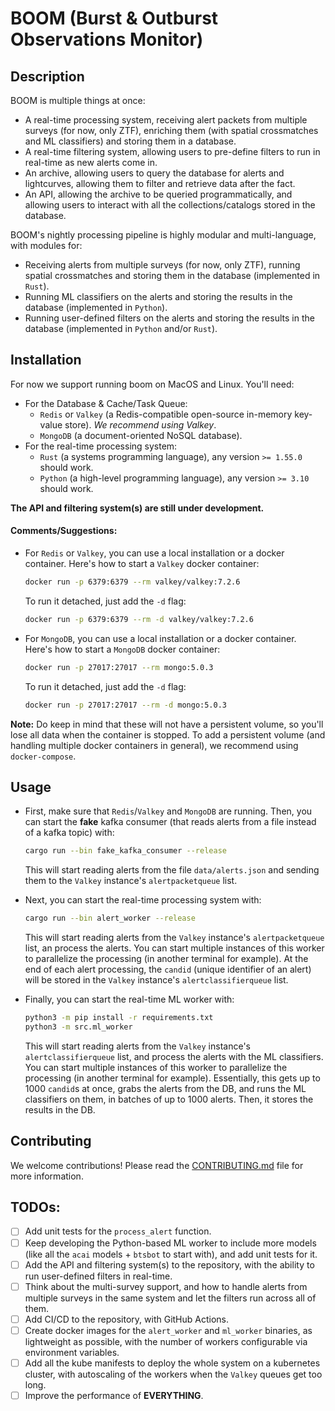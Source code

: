 # BOOM (Burst & Outburst Observations Monitor)

## Description

BOOM is multiple things at once:
- A real-time processing system, receiving alert packets from multiple surveys (for now, only ZTF), enriching them (with spatial crossmatches and ML classifiers) and storing them in a database.
- A real-time filtering system, allowing users to pre-define filters to run in real-time as new alerts come in.
- An archive, allowing users to query the database for alerts and lightcurves, allowing them to filter and retrieve data after the fact.
- An API, allowing the archive to be queried programmatically, and allowing users to interact with all the collections/catalogs stored in the database.

BOOM's nightly processing pipeline is highly modular and multi-language, with modules for:
- Receiving alerts from multiple surveys (for now, only ZTF), running spatial crossmatches and storing them in the database (implemented in `Rust`).
- Running ML classifiers on the alerts and storing the results in the database (implemented in `Python`).
- Running user-defined filters on the alerts and storing the results in the database (implemented in `Python` and/or `Rust`).

## Installation

For now we support running boom on MacOS and Linux. You'll need:

-  For the Database & Cache/Task Queue:
    - `Redis` or `Valkey` (a Redis-compatible open-source in-memory key-value store). *We recommend using Valkey*.
    - `MongoDB` (a document-oriented NoSQL database).
-  For the real-time processing system:
    - `Rust` (a systems programming language), any version `>= 1.55.0` should work.
    - `Python` (a high-level programming language), any version `>= 3.10` should work.

**The API and filtering system(s) are still under development.**

#### Comments/Suggestions:

- For `Redis` or `Valkey`, you can use a local installation or a docker container. Here's how to start a `Valkey` docker container:
    ```bash
    docker run -p 6379:6379 --rm valkey/valkey:7.2.6
    ```
    To run it detached, just add the `-d` flag:
    ```bash
    docker run -p 6379:6379 --rm -d valkey/valkey:7.2.6
    ```

- For `MongoDB`, you can use a local installation or a docker container. Here's how to start a `MongoDB` docker container:
    ```bash
    docker run -p 27017:27017 --rm mongo:5.0.3
    ```
    To run it detached, just add the `-d` flag:
    ```bash
    docker run -p 27017:27017 --rm -d mongo:5.0.3
    ```

**Note:** Do keep in mind that these will not have a persistent volume, so you'll lose all data when the container is stopped. To add a persistent volume (and handling multiple docker containers in general), we recommend using `docker-compose`.

## Usage

- First, make sure that `Redis`/`Valkey` and `MongoDB` are running. Then, you can start the **fake** kafka consumer (that reads alerts from a file instead of a kafka topic) with:
    ```bash
    cargo run --bin fake_kafka_consumer --release
    ```
    This will start reading alerts from the file `data/alerts.json` and sending them to the `Valkey` instance's `alertpacketqueue` list.

- Next, you can start the real-time processing system with:
    ```bash
    cargo run --bin alert_worker --release
    ```
    This will start reading alerts from the `Valkey` instance's `alertpacketqueue` list, an process the alerts. You can start multiple instances of this worker to parallelize the processing (in another terminal for example). At the end of each alert processing, the `candid` (unique identifier of an alert) will be stored in the `Valkey` instance's `alertclassifierqueue` list.

- Finally, you can start the real-time ML worker with:
    ```bash
    python3 -m pip install -r requirements.txt
    python3 -m src.ml_worker
    ```
    This will start reading alerts from the `Valkey` instance's `alertclassifierqueue` list, and process the alerts with the ML classifiers. You can start multiple instances of this worker to parallelize the processing (in another terminal for example). Essentially, this gets up to 1000 `candid`s at once, grabs the alerts from the DB, and runs the ML classifiers on them, in batches of up to 1000 alerts. Then, it stores the results in the DB.

## Contributing

We welcome contributions! Please read the [CONTRIBUTING.md](CONTRIBUTING.md) file for more information.

## TODOs:
- [ ] Add unit tests for the `process_alert` function.
- [ ] Keep developing the Python-based ML worker to include more models (like all the `acai` models + `btsbot` to start with), and add unit tests for it.
- [ ] Add the API and filtering system(s) to the repository, with the ability to run user-defined filters in real-time.
- [ ] Think about the multi-survey support, and how to handle alerts from multiple surveys in the same system and let the filters run across all of them.
- [ ] Add CI/CD to the repository, with GitHub Actions.
- [ ] Create docker images for the `alert_worker` and `ml_worker` binaries, as lightweight as possible, with the number of workers configurable via environment variables.
- [ ] Add all the kube manifests to deploy the whole system on a kubernetes cluster, with autoscaling of the workers when the `Valkey` queues get too long.
- [ ] Improve the performance of **EVERYTHING**.
